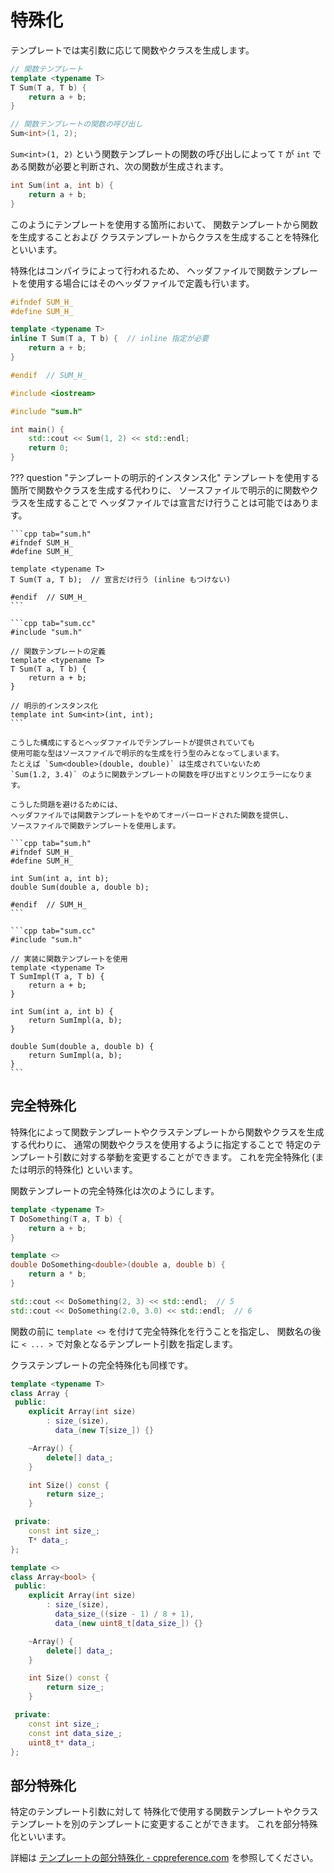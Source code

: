 # 特殊化

テンプレートでは実引数に応じて関数やクラスを生成します。

```cpp
// 関数テンプレート
template <typename T>
T Sum(T a, T b) {
    return a + b;
}

// 関数テンプレートの関数の呼び出し
Sum<int>(1, 2);
```

`Sum<int>(1, 2)` という関数テンプレートの関数の呼び出しによって
`T` が `int` である関数が必要と判断され、次の関数が生成されます。

```cpp
int Sum(int a, int b) {
    return a + b;
}
```

このようにテンプレートを使用する箇所において、
関数テンプレートから関数を生成することおよび
クラステンプレートからクラスを生成することを特殊化といいます。

特殊化はコンパイラによって行われるため、
ヘッダファイルで関数テンプレートを使用する場合にはそのヘッダファイルで定義も行います。

```cpp tab="sum.h"
#ifndef SUM_H_
#define SUM_H_

template <typename T>
inline T Sum(T a, T b) {  // inline 指定が必要
    return a + b;
}

#endif  // SUM_H_
```

```cpp tab="main.cc"
#include <iostream>

#include "sum.h"

int main() {
    std::cout << Sum(1, 2) << std::endl;
    return 0;
}
```

??? question "テンプレートの明示的インスタンス化"
    テンプレートを使用する箇所で関数やクラスを生成する代わりに、
    ソースファイルで明示的に関数やクラスを生成することで
    ヘッダファイルでは宣言だけ行うことは可能ではあります。

    ```cpp tab="sum.h"
    #ifndef SUM_H_
    #define SUM_H_

    template <typename T>
    T Sum(T a, T b);  // 宣言だけ行う (inline もつけない)

    #endif  // SUM_H_
    ```

    ```cpp tab="sum.cc"
    #include "sum.h"

    // 関数テンプレートの定義
    template <typename T>
    T Sum(T a, T b) {
        return a + b;
    }

    // 明示的インスタンス化
    template int Sum<int>(int, int);
    ```

    こうした構成にするとヘッダファイルでテンプレートが提供されていても
    使用可能な型はソースファイルで明示的な生成を行う型のみとなってしまいます。
    たとえば `Sum<double>(double, double)` は生成されていないため
    `Sum(1.2, 3.4)` のように関数テンプレートの関数を呼び出すとリンクエラーになります。

    こうした問題を避けるためには、
    ヘッダファイルでは関数テンプレートをやめてオーバーロードされた関数を提供し、
    ソースファイルで関数テンプレートを使用します。

    ```cpp tab="sum.h"
    #ifndef SUM_H_
    #define SUM_H_

    int Sum(int a, int b);
    double Sum(double a, double b);

    #endif  // SUM_H_
    ```

    ```cpp tab="sum.cc"
    #include "sum.h"

    // 実装に関数テンプレートを使用
    template <typename T>
    T SumImpl(T a, T b) {
        return a + b;
    }

    int Sum(int a, int b) {
        return SumImpl(a, b);
    }

    double Sum(double a, double b) {
        return SumImpl(a, b);
    }
    ```

## 完全特殊化

特殊化によって関数テンプレートやクラステンプレートから関数やクラスを生成する代わりに、
通常の関数やクラスを使用するように指定することで
特定のテンプレート引数に対する挙動を変更することができます。
これを完全特殊化 (または明示的特殊化) といいます。

関数テンプレートの完全特殊化は次のようにします。

```cpp hl_lines="6 7 8 9"
template <typename T>
T DoSomething(T a, T b) {
    return a + b;
}

template <>
double DoSomething<double>(double a, double b) {
    return a * b;
}

std::cout << DoSomething(2, 3) << std::endl;  // 5
std::cout << DoSomething(2.0, 3.0) << std::endl;  // 6
```

関数の前に `template <>` を付けて完全特殊化を行うことを指定し、
関数名の後に `< ... >` で対象となるテンプレート引数を指定します。

クラステンプレートの完全特殊化も同様です。

```cpp hl_lines="21 22"
template <typename T>
class Array {
 public:
    explicit Array(int size)
        : size_(size),
          data_(new T[size_]) {}

    ~Array() {
        delete[] data_;
    }

    int Size() const {
        return size_;
    }

 private:
    const int size_;
    T* data_;
};

template <>
class Array<bool> {
 public:
    explicit Array(int size)
        : size_(size),
          data_size_((size - 1) / 8 + 1),
          data_(new uint8_t[data_size_]) {}

    ~Array() {
        delete[] data_;
    }

    int Size() const {
        return size_;
    }

 private:
    const int size_;
    const int data_size_;
    uint8_t* data_;
};
```

## 部分特殊化

特定のテンプレート引数に対して
特殊化で使用する関数テンプレートやクラステンプレートを別のテンプレートに変更することができます。
これを部分特殊化といいます。

詳細は
[テンプレートの部分特殊化 - cppreference.com][cppreference_partial_specialization]
を参照してください。

[cppreference_partial_specialization]: https://ja.cppreference.com/w/cpp/language/partial_specialization
